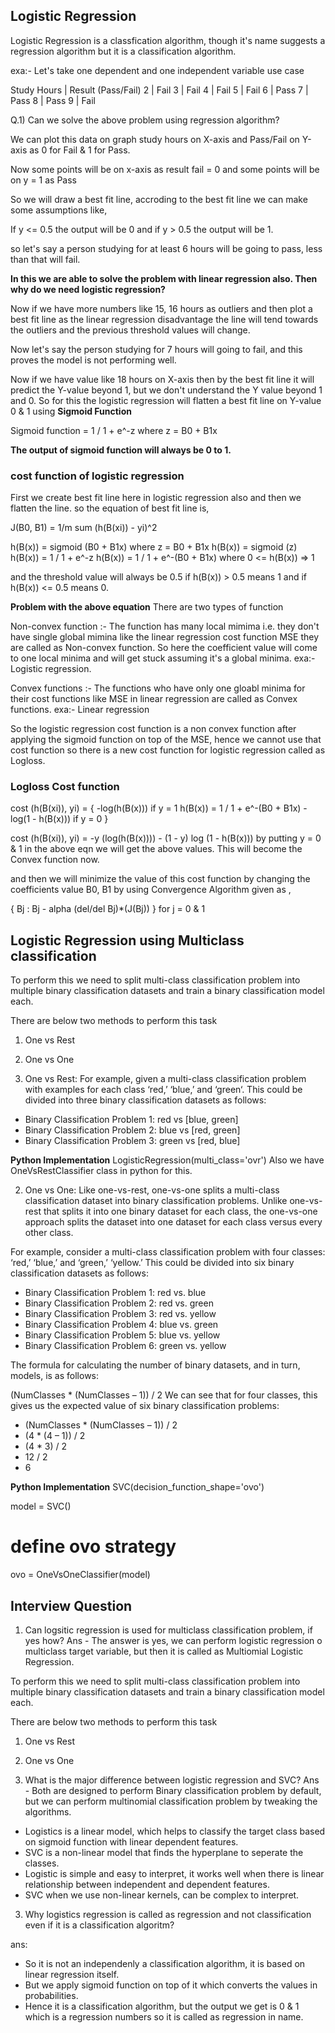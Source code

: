 ## Logistic Regression 

Logistic Regression is a classfication algorithm, though it's name suggests a regression algorithm but it is a classification algorithm.

exa:- 
Let's take one dependent and one independent variable use case

Study Hours    |    Result (Pass/Fail)
    2          |          Fail
    3          |          Fail 
    4          |          Fail
    5          |          Fail
    6          |          Pass
    7          |          Pass
    8          |          Pass
    9          |          Fail


Q.1) Can we solve the above problem using regression algorithm?

We can plot this data on graph study hours on X-axis and Pass/Fail on Y-axis as 0 for Fail & 1 for Pass.

Now some points will be on x-axis as result fail = 0 
and some points will be on y = 1 as Pass

So we will draw a best fit line, accroding to the best fit line we can make some assumptions like,

If y <= 0.5 the output will be 0
and if y > 0.5 the output will be 1.

so let's say a person studying for at least 6 hours will be going to pass, less than that will fail.

**In this we are able to solve the problem with linear regression also.
Then why do we need logistic regression?**

Now if we have more numbers like 15, 16 hours as outliers and then plot a best fit line
as the linear regression disadvantage the line will tend towards the outliers and the previous threshold values will change.

Now let's say the person studying for 7 hours will going to fail, and this proves the model is not performing well.

Now if we have value like 18 hours on X-axis then by the best fit line it will predict the Y-value beyond 1, but we don't understand the Y value beyond 1 and 0.
So for this the logistic regression will flatten a best fit line on Y-value 0 & 1 using **Sigmoid Function**

Sigmoid function = 1 / 1 + e^-z   where z = B0 + B1x

**The output of sigmoid function will always be 0 to 1.**

### **cost function of logistic regression**

First we create best fit line here in logistic regression also and then we flatten the line.
so the equation of best fit line is,

J(B0, B1) = 1/m sum (h(B(xi)) - yi)^2

h(B(x)) = sigmoid (B0 + B1x) where  z = B0 + B1x
h(B(x)) = sigmoid (z)
h(B(x)) = 1 / 1 + e^-z
h(B(x)) = 1 / 1 + e^-(B0 + B1x)   where  0 <= h(B(x)) => 1

and the threshold value will always be 0.5 if h(B(x)) > 0.5 means 1
and if h(B(x)) <= 0.5 means 0.


**Problem with the above equation**
There are two types of function 

Non-convex function :-
The function has many local mimima i.e. they don't have single global mimina like the linear regression cost function MSE they are called as Non-convex function.
So here the coefficient value will come to one local minima and will get stuck assuming it's a global minima.
exa:- Logistic regression.

Convex functions :- 
The functions who have only one gloabl minima for their cost functions like MSE in linear regression are called as Convex functions.
exa:- Linear regression


So the logistic regression cost function is a non convex function after applying the sigmoid function on top of the MSE, hence we cannot use that cost function so there is a new cost function for logistic regression called as Logloss.


### **Logloss Cost function**

cost (h(B(xi)), yi) = {
                        -log(h(B(x)))  if y = 1       h(B(x)) = 1 / 1 + e^-(B0 + B1x) 
                        -log(1 - h(B(x))) if y = 0
                        }

cost (h(B(xi)), yi) = -y (log(h(B(x)))) - (1 - y) log (1 - h(B(x)))
by putting y = 0 & 1 in the above eqn we will get the above values.
This will become the Convex function now.

and then we will minimize the value of this cost function by changing the coefficients value B0, B1 by using Convergence Algorithm given as ,

{
    Bj : Bj - alpha (del/del Bj)*(J(Bj))
}  for j = 0 & 1


## **Logistic Regression using Multiclass classification**

To perform this we need to split multi-class classification problem into multiple binary classification datasets and train a binary classification model each.

There are below two methods to perform this task
1) One vs Rest 
2) One vs One

1) One vs Rest:
For example, given a multi-class classification problem with examples for each class ‘red,’ ‘blue,’ and ‘green‘. This could be divided into three binary classification datasets as follows:

- Binary Classification Problem 1: red vs [blue, green]
- Binary Classification Problem 2: blue vs [red, green]
- Binary Classification Problem 3: green vs [red, blue]


**Python Implementation**
LogisticRegression(multi_class='ovr')
Also we have OneVsRestClassifier class in python for this.


2) One vs One:
Like one-vs-rest, one-vs-one splits a multi-class classification dataset into binary classification problems. Unlike one-vs-rest that splits it into one binary dataset for each class, the one-vs-one approach splits the dataset into one dataset for each class versus every other class.

For example, consider a multi-class classification problem with four classes: ‘red,’ ‘blue,’ and ‘green,’ ‘yellow.’ This could be divided into six binary classification datasets as follows:

- Binary Classification Problem 1: red vs. blue
- Binary Classification Problem 2: red vs. green
- Binary Classification Problem 3: red vs. yellow
- Binary Classification Problem 4: blue vs. green
- Binary Classification Problem 5: blue vs. yellow
- Binary Classification Problem 6: green vs. yellow

The formula for calculating the number of binary datasets, and in turn, models, is as follows:

(NumClasses * (NumClasses – 1)) / 2
We can see that for four classes, this gives us the expected value of six binary classification problems:

- (NumClasses * (NumClasses – 1)) / 2
- (4 * (4 – 1)) / 2
- (4 * 3) / 2
- 12 / 2
- 6


**Python Implementation**
SVC(decision_function_shape='ovo')

model = SVC()
# define ovo strategy
ovo = OneVsOneClassifier(model)

## **Interview Question**

1) Can logsitic regression is used for multiclass classification problem, if yes how?
Ans - The answer is yes, we can perform logistic regression o multiclass target variable, but then it is called as Multiomial Logistic Regression.

To perform this we need to split multi-class classification problem into multiple binary classification datasets and train a binary classification model each.

There are below two methods to perform this task
1) One vs Rest 
2) One vs One


2) What is the major difference between logistic regression and SVC?
Ans - Both are designed to perform Binary classification problem by default, but we can perform multinomial classification problem by tweaking the algorithms.

- Logistics is a linear model, which helps to classify the target class based on sigmoid function with linear dependent features.
- SVC is a non-linear model that finds the hyperplane to seperate the classes.
- Logistic is simple and easy to interpret, it works well when there is linear relationship between independent and dependent features.
- SVC when we use non-linear kernels, can be complex to interpret.


3) Why logistics regression is called as regression and not classification even if it is a classification algoritm?

ans:
- So it is not an independenly a classification algorithm, it is based on linear regression itself.
- But we apply sigmoid function on top of it which converts the values in probabilities.
- Hence it is a classification algorithm, but the output we get is 0 & 1 which is a regression numbers so it is called as regression in name.




